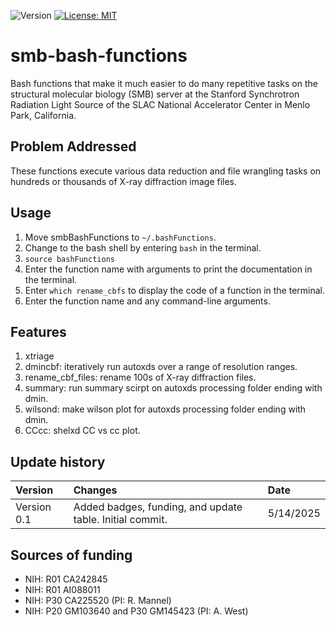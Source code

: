 ![Version](https://img.shields.io/static/v1?label=smb-bash-functions&message=0.1&color=brightcolor)
[![License: MIT](https://img.shields.io/badge/License-MIT-blue.svg)](https://opensource.org/licenses/MIT)

# smb-bash-functions

Bash functions that make it much easier to do many repetitive tasks on the structural molecular biology (SMB) server at the Stanford Synchrotron Radiation Light Source of the SLAC National Accelerator Center in Menlo Park, California.

## Problem Addressed
These functions execute various data reduction and file wrangling tasks on hundreds or thousands of X-ray diffraction image files.

## Usage

1. Move smbBashFunctions to `~/.bashFunctions`.
2. Change to the bash shell by entering `bash` in the terminal.
3. `source bashFunctions`
4. Enter the function name with arguments to print the documentation in the terminal.
5. Enter `which rename_cbfs` to display the code of a function in the terminal. 
6. Enter the function name and any command-line arguments.

## Features

1. xtriage
2. dmincbf: iteratively run autoxds over a range of resolution ranges.
3. rename_cbf_files: rename 100s of X-ray diffraction files.
4. summary: run summary scirpt on autoxds processing folder ending with dmin.
5. wilsond: make wilson plot for autoxds processing folder ending with dmin.
6. CCcc: shelxd CC vs cc plot.

## Update history

|Version      | Changes                                                                                                                                                                         | Date                 |
|:-----------|:------------------------------------------------------------------------------------------------------------------------------------------|:--------------------|
| Version 0.1 |   Added badges, funding, and update table.  Initial commit.                                                                                                                | 5/14/2025  |

## Sources of funding

- NIH: R01 CA242845
- NIH: R01 AI088011
- NIH: P30 CA225520 (PI: R. Mannel)
- NIH: P20 GM103640 and P30 GM145423 (PI: A. West)

